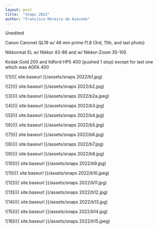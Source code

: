 ```yaml
---
layout: post
title:  "Snaps 2022"
author: "Francisco Moreira de Azevedo"
---
```


Unedited

Canon Canonet QL19 w/ 46 mm prime f1.8 (3rd, 11th, and last photo)

Nikkormat EL w/ Nikkor 43-86 and w/ Nikkor-Zoom 35-105

Kodak Gold 200 and Ildford HP5 400 (pushed 1 stop) except for last one which was AGFA 400

![1]({{ site.baseurl }}/assets/snaps 2022/b1.jpg)

![2]({{ site.baseurl }}/assets/snaps 2022/b2.jpg)

![3]({{ site.baseurl }}/assets/snaps 2022/b2a.jpeg)

![4]({{ site.baseurl }}/assets/snaps 2022/b3.jpg)

![5]({{ site.baseurl }}/assets/snaps 2022/b4.jpg)

![6]({{ site.baseurl }}/assets/snaps 2022/b5.jpg)

![7]({{ site.baseurl }}/assets/snaps 2022/b6.jpg)

![8]({{ site.baseurl }}/assets/snaps 2022/b7.jpg)

![9]({{ site.baseurl }}/assets/snaps 2022/b8.jpg)

![10]({{ site.baseurl }}/assets/snaps 2022/b9.jpg)

![11]({{ site.baseurl }}/assets/snaps 2022/b10.jpeg)

![12]({{ site.baseurl }}/assets/snaps 2022/b11.jpg)

![13]({{ site.baseurl }}/assets/snaps 2022/b12.jpg)

![14]({{ site.baseurl }}/assets/snaps 2022/b13.jpg)

![15]({{ site.baseurl }}/assets/snaps 2022/b14.jpg)

![16]({{ site.baseurl }}/assets/snaps 2022/b15.jpeg)
